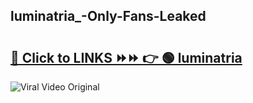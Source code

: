 
 ## luminatria_-Only-Fans-Leaked

# <h2><a href="https://clipsfans.com/luminatria_&ref=git">🔗 Click to LINKS ⏩⏩ 👉 🟢 luminatria  </a></h2>

<a href="https://clipsfans.com/luminatria_&ref=git" rel="nofollow" data-target="animated-image.originalLink"><img src="https://i.ibb.co.com/xMMVF88/686577567.gif" alt="Viral Video Original" style="max-width: 100%; display: inline-block;" data-target="animated-image.originalImage"></a>
